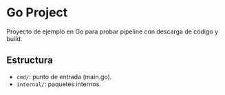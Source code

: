 # Go Project

Proyecto de ejemplo en Go para probar pipeline con descarga de código y build.

## Estructura
- `cmd/`: punto de entrada (main.go).
- `internal/`: paquetes internos.
